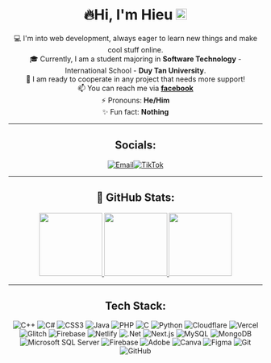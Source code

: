 <div align="center">
   <h1>🔥Hi, I'm <a>Hieu </a><img src="https://github.com/vinkay215/vinkay215/blob/main/img/verified.gif?raw=true" width="22"/></h1>
</div>  
<div align="center">
  
💻 I'm into web development, always eager to learn new things and make cool stuff online.  
🎓 Currently, I am a student majoring in **Software Technology** - International School - **Duy Tan University**.  
🤝 I am ready to cooperate in any project that needs more support!  
📫 You can reach me via **[facebook](https://www.facebook.com/ngvahieu0)**  
⚡ Pronouns: **He/Him**  
✨ Fun fact: **Nothing**  

---

## Socials:

<p align="center">
<a href="https://facebook.com/ngvahieu0" target="_blank"><img alt="" src="https://img.shields.io/badge/facebook-000?style=for-the-badge&logo=facebook&logoColor=1877F2" style="vertical-align:center" /></a><a href="https://instagram.com/ngvahieu" target="_blank"><img alt="" src="https://img.shields.io/badge/Instagram-000?style=for-the-badge&logo=Instagram&logoColor=E4405F" style="vertical-align:center" /></a><a href="https://www.youtube.com/@HieuNguyen-jm8ky" target="_blank"><img alt="" src="https://img.shields.io/badge/YouTube%20-000?style=for-the-badge&logo=youtube&logoColor=FF0000" style="vertical-align:center" /></a><a href="mailto:nguyenhieu1952005@gmail.com" target="_blank"><img alt="Email" src="https://img.shields.io/badge/gmail%20-000?style=for-the-badge&logo=gmail&logoColor=E91E63" style="vertical-align:center" /></a><a href="https://www.tiktok.com/@ngvahieu" target="_blank"><img alt="TikTok" src="https://img.shields.io/badge/TikTok-000?style=for-the-badge&logo=TikTok&logoColor=FFFFFF" style="vertical-align:center" /></a>
</p>  

---

## 👑 GitHub Stats:

<div align="center">
  <a href="https://github.com/nguyenhieu195" target="_blank">
    <img height="125em"
      src="https://github-readme-stats.vercel.app/api?username=nguyenhieu195&theme=default&hide_border=true&include_all_commits=false&count_private=false&title_color=000000&text_color=000000&icon_color=000000&bg_color=FFFFFF"
    />
  </a>
  <a href="https://github.com/nguyenhieu195" target="_blank">
    <img height="125em"
      src="https://streak-stats.demolab.com?user=nguyenhieu195&theme=default&hide_border=true&ring=000000&fire=FF4500&currStreakLabel=000000&currStreakNum=000000&sideNums=000000&sideLabels=000000&background=FFFFFF"
    />
  </a>
  <a href="https://github.com/nguyenhieu195" target="_blank">
    <img height="125em"
      src="https://github-readme-stats.vercel.app/api/top-langs/?username=nguyenhieu195&theme=default&hide_border=true&include_all_commits=false&count_private=false&layout=compact&title_color=000000&text_color=000000&bg_color=FFFFFF"
    />
  </a>
</div>

---

## Tech Stack:

![C++](https://img.shields.io/badge/c++-%2300599C.svg?style=for-the-badge&logo=c%2B%2B&logoColor=white)
![C#](https://img.shields.io/badge/c%23-%23239120.svg?style=for-the-badge&logo=csharp&logoColor=white)
![CSS3](https://img.shields.io/badge/css3-%231572B6.svg?style=for-the-badge&logo=css3&logoColor=white)
![Java](https://img.shields.io/badge/java-%23ED8B00.svg?style=for-the-badge&logo=java&logoColor=white)
![PHP](https://img.shields.io/badge/php-%23777BB4.svg?style=for-the-badge&logo=php&logoColor=white)
![C](https://img.shields.io/badge/c-%2300599C.svg?style=for-the-badge&logo=c&logoColor=white)
![Python](https://img.shields.io/badge/python-3670A0?style=for-the-badge&logo=python&logoColor=ffdd54)
![Cloudflare](https://img.shields.io/badge/Cloudflare-F38020?style=for-the-badge&logo=Cloudflare&logoColor=white)
![Vercel](https://img.shields.io/badge/vercel-%23000000.svg?style=for-the-badge&logo=vercel&logoColor=white)
![Glitch](https://img.shields.io/badge/glitch-%233333FF.svg?style=for-the-badge&logo=glitch&logoColor=white)
![Firebase](https://img.shields.io/badge/firebase-%23039BE5.svg?style=for-the-badge&logo=firebase)
![Netlify](https://img.shields.io/badge/netlify-%23000000.svg?style=for-the-badge&logo=netlify&logoColor=white)
![.Net](https://img.shields.io/badge/.NET-5C2D91?style=for-the-badge&logo=.net&logoColor=white)
![Next.js](https://img.shields.io/badge/Next-black?style=for-the-badge&logo=next.js&logoColor=white)
![MySQL](https://img.shields.io/badge/mysql-4479A1?style=for-the-badge&logo=mysql&logoColor=white)
![MongoDB](https://img.shields.io/badge/MongoDB-324c3a.svg?style=for-the-badge&logo=MongoDB&logoColor=white)
![Microsoft SQL Server](https://img.shields.io/badge/Microsoft%20SQL%20Server-CC2927?style=for-the-badge&logo=microsoft%20sql%20server&logoColor=white)
![Firebase](https://img.shields.io/badge/firebase-%23FFCA28.svg?style=for-the-badge&logo=firebase&logoColor=white)
![Adobe](https://img.shields.io/badge/Adobe-%23FF0000.svg?style=for-the-badge&logo=adobe&logoColor=white)
![Canva](https://img.shields.io/badge/Canva-%2300C4CC.svg?style=for-the-badge&logo=Canva&logoColor=white)
![Figma](https://img.shields.io/badge/Figma-%23F24E1E.svg?style=for-the-badge&logo=figma&logoColor=white)
![Git](https://img.shields.io/badge/git-%23F05033.svg?style=for-the-badge&logo=git&logoColor=white)
![GitHub](https://img.shields.io/badge/github-%23121011.svg?style=for-the-badge&logo=github&logoColor=white)

</div>
